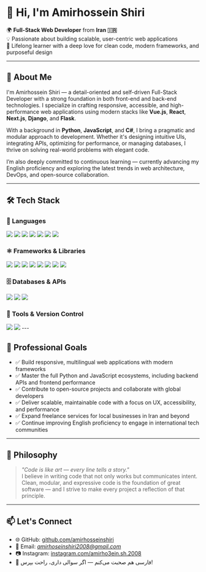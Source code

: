 # 👋 Hi, I'm Amirhossein Shiri

🌍 **Full-Stack Web Developer** from **Iran 🇮🇷**  
💡 Passionate about building scalable, user-centric web applications  
🚀 Lifelong learner with a deep love for clean code, modern frameworks, and purposeful design

---

## 🧠 About Me

I'm Amirhossein Shiri — a detail-oriented and self-driven Full-Stack Developer with a strong foundation in both front-end and back-end technologies. I specialize in crafting responsive, accessible, and high-performance web applications using modern stacks like **Vue.js**, **React**, **Next.js**, **Django**, and **Flask**.

With a background in **Python**, **JavaScript**, and **C#**, I bring a pragmatic and modular approach to development. Whether it's designing intuitive UIs, integrating APIs, optimizing for performance, or managing databases, I thrive on solving real-world problems with elegant code.

I’m also deeply committed to continuous learning — currently advancing my English proficiency and exploring the latest trends in web architecture, DevOps, and open-source collaboration.

---

## 🛠️ Tech Stack

### 📝 Languages  
<span>
  <img src="https://img.shields.io/badge/Python-3670A0?style=for-the-badge&logo=python&logoColor=white" />
  <img src="https://img.shields.io/badge/C%23-239120?style=for-the-badge&logo=c-sharp&logoColor=white" />
  <img src="https://img.shields.io/badge/HTML5-E34F26?style=for-the-badge&logo=html5&logoColor=white" />
  <img src="https://img.shields.io/badge/CSS3-1572B6?style=for-the-badge&logo=css3&logoColor=white" />
  <img src="https://img.shields.io/badge/JavaScript-F7DF1E?style=for-the-badge&logo=javascript&logoColor=black" />
  <img src="https://img.shields.io/badge/Sass-CC6699?style=for-the-badge&logo=sass&logoColor=white" />
  <img src="https://img.shields.io/badge/jQuery-0769AD?style=for-the-badge&logo=jquery&logoColor=white" />
</span>

### ⚛️ Frameworks & Libraries  
<span>
  <img src="https://img.shields.io/badge/Vue.js-4FC08D?style=for-the-badge&logo=vue.js&logoColor=white" />
  <img src="https://img.shields.io/badge/Nuxt.js-00C58E?style=for-the-badge&logo=nuxtdotjs&logoColor=white" />
  <img src="https://img.shields.io/badge/React-20232A?style=for-the-badge&logo=react&logoColor=61DAFB" />
  <img src="https://img.shields.io/badge/Next.js-000000?style=for-the-badge&logo=nextdotjs&logoColor=white" />
  <img src="https://img.shields.io/badge/Django-092E20?style=for-the-badge&logo=django&logoColor=white" />
  <img src="https://img.shields.io/badge/Flask-000000?style=for-the-badge&logo=flask&logoColor=white" />
  <img src="https://img.shields.io/badge/Bootstrap-7952B3?style=for-the-badge&logo=bootstrap&logoColor=white" />
  <img src="https://img.shields.io/badge/TailwindCSS-06B6D4?style=for-the-badge&logo=tailwind-css&logoColor=white" />
</span>

### 🗄️ Databases & APIs  
<span>
  <img src="https://img.shields.io/badge/MySQL-4479A1?style=for-the-badge&logo=mysql&logoColor=white" />
  <img src="https://img.shields.io/badge/MongoDB-47A248?style=for-the-badge&logo=mongodb&logoColor=white" />
  <img src="https://img.shields.io/badge/GraphQL-E10098?style=for-the-badge&logo=graphql&logoColor=white" />
</span>

### 🧰 Tools & Version Control  
<span>
  <img src="https://img.shields.io/badge/Git-F05032?style=for-the-badge&logo=git&logoColor=white" />
  <img src="https://img.shields.io/badge/GitHub-181717?style=for-the-badge&logo=github&logoColor=white" />
</span>
---

## 🎯 Professional Goals

- ✅ Build responsive, multilingual web applications with modern frameworks  
- ✅ Master the full Python and JavaScript ecosystems, including backend APIs and frontend performance  
- ✅ Contribute to open-source projects and collaborate with global developers  
- ✅ Deliver scalable, maintainable code with a focus on UX, accessibility, and performance  
- ✅ Expand freelance services for local businesses in Iran and beyond  
- ✅ Continue improving English proficiency to engage in international tech communities

---

## 💬 Philosophy

> *"Code is like art — every line tells a story."*  
I believe in writing code that not only works but communicates intent. Clean, modular, and expressive code is the foundation of great software — and I strive to make every project a reflection of that principle.

---

## 📫 Let's Connect

- 🌐 GitHub: [github.com/amirhosseinshiri](https://github.com/amirhosseinshiri)  
- 📧 Email: *amirhoseinshiri2008@gmail.com*  
- 📷 Instagram: [instagram.com/amirho3ein.sh.2008](https://instagram.com/amirho3ein.sh.2008)  
- 💬 فارسی هم صحبت می‌کنم — اگر سوالی داری، راحت بپرس!
